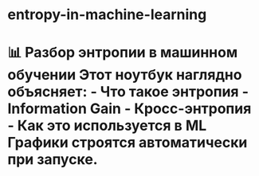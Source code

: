 # entropy-in-machine-learning
# 📊 Разбор энтропии в машинном обучении  Этот ноутбук наглядно объясняет: - Что такое энтропия - Information Gain - Кросс-энтропия - Как это используется в ML  Графики строятся автоматически при запуске.
